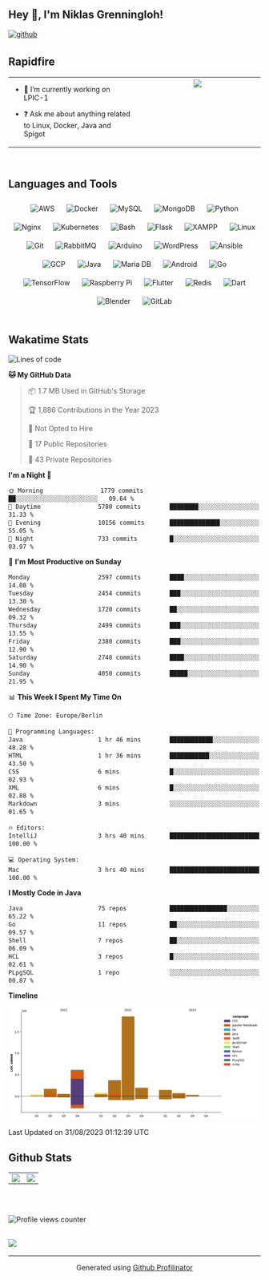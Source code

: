 ## Hey 👋, I'm Niklas Grenningloh!  
  

<a href="https://github.com/base2code" target="_blank">
<img src=https://img.shields.io/badge/github-%2324292e.svg?&style=for-the-badge&logo=github&logoColor=white alt=github style="margin-bottom: 5px;" />
</a>  
  

<br/>  


## Rapidfire  
<table><tr><td valign="top" width="50%">

- 🌱 I’m currently working on LPIC-1
  

- ❓ Ask me about anything related to Linux, Docker, Java and Spigot  


</td><td valign="top" width="50%">

<div align="center">
<img src="https://rishavanand.github.io/static/images/greetings.gif" align="center" style="width: 100%" />
</div>  


</td></tr></table>  

<br/>  


## Languages and Tools  
<div align="center">  
<img style="margin: 10px" src="https://profilinator.rishav.dev/skills-assets/amazonwebservices-original-wordmark.svg" alt="AWS" height="25" />  
<img style="margin: 10px" src="https://profilinator.rishav.dev/skills-assets/docker-original-wordmark.svg" alt="Docker" height="25" />  
<img style="margin: 10px" src="https://profilinator.rishav.dev/skills-assets/mysql-original-wordmark.svg" alt="MySQL" height="25" />  
<img style="margin: 10px" src="https://profilinator.rishav.dev/skills-assets/mongodb-original-wordmark.svg" alt="MongoDB" height="25" />  
<img style="margin: 10px" src="https://profilinator.rishav.dev/skills-assets/python-original.svg" alt="Python" height="25" />  
<img style="margin: 10px" src="https://profilinator.rishav.dev/skills-assets/nginx-original.svg" alt="Nginx" height="25" />  
<img style="margin: 10px" src="https://profilinator.rishav.dev/skills-assets/kubernetes-icon.svg" alt="Kubernetes" height="25" />  
<img style="margin: 10px" src="https://profilinator.rishav.dev/skills-assets/gnu_bash-icon.svg" alt="Bash" height="25" />  
<img style="margin: 10px" src="https://profilinator.rishav.dev/skills-assets/flask.png" alt="Flask" height="25" />  
<img style="margin: 10px" src="https://profilinator.rishav.dev/skills-assets/xampp.png" alt="XAMPP" height="25" />  
<img style="margin: 10px" src="https://profilinator.rishav.dev/skills-assets/linux-original.svg" alt="Linux" height="25" />  
<img style="margin: 10px" src="https://profilinator.rishav.dev/skills-assets/git-scm-icon.svg" alt="Git" height="25" />  
<img style="margin: 10px" src="https://profilinator.rishav.dev/skills-assets/rabbitmq-icon.svg" alt="RabbitMQ" height="25" />  
<img style="margin: 10px" src="https://profilinator.rishav.dev/skills-assets/arduino.png" alt="Arduino" height="25" />  
<img style="margin: 10px" src="https://profilinator.rishav.dev/skills-assets/wordpress.png" alt="WordPress" height="25" />  
<img style="margin: 10px" src="https://profilinator.rishav.dev/skills-assets/ansible.png" alt="Ansible" height="25" />  
<img style="margin: 10px" src="https://profilinator.rishav.dev/skills-assets/google_cloud-icon.svg" alt="GCP" height="25" />  
<img style="margin: 10px" src="https://profilinator.rishav.dev/skills-assets/java-original-wordmark.svg" alt="Java" height="25" />  
<img style="margin: 10px" src="https://profilinator.rishav.dev/skills-assets/mariadb.png" alt="Maria DB" height="25" />  
<img style="margin: 10px" src="https://profilinator.rishav.dev/skills-assets/android-original-wordmark.svg" alt="Android" height="25" />  
<img style="margin: 10px" src="https://profilinator.rishav.dev/skills-assets/go-original.svg" alt="Go" height="25" />  
<img style="margin: 10px" src="https://profilinator.rishav.dev/skills-assets/tensorflow-icon.svg" alt="TensorFlow" height="25" />  
<img style="margin: 10px" src="https://profilinator.rishav.dev/skills-assets/raspberrypi.png" alt="Raspberry Pi" height="25" />  
<img style="margin: 10px" src="https://profilinator.rishav.dev/skills-assets/flutterio-icon.svg" alt="Flutter" height="25" />  
<img style="margin: 10px" src="https://profilinator.rishav.dev/skills-assets/redis-original-wordmark.svg" alt="Redis" height="25" />  
<img style="margin: 10px" src="https://profilinator.rishav.dev/skills-assets/dartlang-icon.svg" alt="Dart" height="25" />  
<img style="margin: 10px" src="https://profilinator.rishav.dev/skills-assets/blender_community_badge_white.svg" alt="Blender" height="25" />  
<img style="margin: 10px" src="https://profilinator.rishav.dev/skills-assets/gitlab.svg" alt="GitLab" height="25" />  
</div>  

<br/>  

## Wakatime Stats

<!--START_SECTION:waka-->
![Lines of code](https://img.shields.io/badge/From%20Hello%20World%20I%27ve%20Written-3.6%20million%20lines%20of%20code-blue)

**🐱 My GitHub Data** 

> 📦 1.7 MB Used in GitHub's Storage 
 > 
> 🏆 1,886 Contributions in the Year 2023
 > 
> 🚫 Not Opted to Hire
 > 
> 📜 17 Public Repositories 
 > 
> 🔑 43 Private Repositories 
 > 
**I'm a Night 🦉** 

```text
🌞 Morning                1779 commits        ██░░░░░░░░░░░░░░░░░░░░░░░   09.64 % 
🌆 Daytime                5780 commits        ████████░░░░░░░░░░░░░░░░░   31.33 % 
🌃 Evening                10156 commits       ██████████████░░░░░░░░░░░   55.05 % 
🌙 Night                  733 commits         █░░░░░░░░░░░░░░░░░░░░░░░░   03.97 % 
```
📅 **I'm Most Productive on Sunday** 

```text
Monday                   2597 commits        ████░░░░░░░░░░░░░░░░░░░░░   14.08 % 
Tuesday                  2454 commits        ███░░░░░░░░░░░░░░░░░░░░░░   13.30 % 
Wednesday                1720 commits        ██░░░░░░░░░░░░░░░░░░░░░░░   09.32 % 
Thursday                 2499 commits        ███░░░░░░░░░░░░░░░░░░░░░░   13.55 % 
Friday                   2380 commits        ███░░░░░░░░░░░░░░░░░░░░░░   12.90 % 
Saturday                 2748 commits        ████░░░░░░░░░░░░░░░░░░░░░   14.90 % 
Sunday                   4050 commits        █████░░░░░░░░░░░░░░░░░░░░   21.95 % 
```


📊 **This Week I Spent My Time On** 

```text
🕑︎ Time Zone: Europe/Berlin

💬 Programming Languages: 
Java                     1 hr 46 mins        ████████████░░░░░░░░░░░░░   48.28 % 
HTML                     1 hr 36 mins        ███████████░░░░░░░░░░░░░░   43.50 % 
CSS                      6 mins              █░░░░░░░░░░░░░░░░░░░░░░░░   02.93 % 
XML                      6 mins              █░░░░░░░░░░░░░░░░░░░░░░░░   02.88 % 
Markdown                 3 mins              ░░░░░░░░░░░░░░░░░░░░░░░░░   01.65 % 

🔥 Editors: 
IntelliJ                 3 hrs 40 mins       █████████████████████████   100.00 % 

💻 Operating System: 
Mac                      3 hrs 40 mins       █████████████████████████   100.00 % 
```

**I Mostly Code in Java** 

```text
Java                     75 repos            ████████████████░░░░░░░░░   65.22 % 
Go                       11 repos            ██░░░░░░░░░░░░░░░░░░░░░░░   09.57 % 
Shell                    7 repos             ██░░░░░░░░░░░░░░░░░░░░░░░   06.09 % 
HCL                      3 repos             █░░░░░░░░░░░░░░░░░░░░░░░░   02.61 % 
PLpgSQL                  1 repo              ░░░░░░░░░░░░░░░░░░░░░░░░░   00.87 % 
```



**Timeline**

![Lines of Code chart](https://raw.githubusercontent.com/base2code/base2code/main/assets/bar_graph.png)


 Last Updated on 31/08/2023 01:12:39 UTC
<!--END_SECTION:waka-->


## Github Stats  
<table><tr><td valign="top" width="50%">

<img src="https://github-readme-stats.vercel.app/api?username=base2code&show_icons=true&count_private=true&hide_border=true" align="left" style="width: 100%" />

</td><td valign="top" width="50%">

<img src="https://github-readme-stats.vercel.app/api/top-langs/?username=base2code&hide_border=true&layout=compact" align="left" style="width: 100%" />

</td></tr></table>  

<br/>  

  

<br/>  

![Profile views counter](https://komarev.com/ghpvc/?username=base2code&&style=flat-square)  
  

<br/>  

<div>
            <a href="https://paypal.me/niklasgrenningloh" target="_blank" style="display: inline-block;">
                <img
                    src="https://img.shields.io/badge/Donate-PayPal-blue.svg?style=flat-square" 
                    align="left"
                />
            </a>
<br />

----
<div align="center">Generated using <a href="https://profilinator.rishav.dev/" target="_blank">Github Profilinator</a></div>
